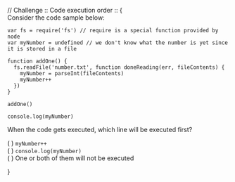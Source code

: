 // Challenge :: Code execution order ::
{  
Consider the code sample below:

```
var fs = require('fs') // require is a special function provided by node
var myNumber = undefined // we don't know what the number is yet since it is stored in a file

function addOne() {
  fs.readFile('number.txt', function doneReading(err, fileContents) {
    myNumber = parseInt(fileContents)
    myNumber++
  })
}

addOne()

console.log(myNumber)
```

When the code gets executed, which line will be executed first?

( ) `myNumber++`  
( ) `console.log(myNumber)`  
( ) One or both of them will not be executed

<!-- () `myNumber++` {{selected: Note that myNumber++ is passed as a callback function to an asynchronous function}, {unselected: You correctly noticed that myNumber++ is executed later despite being located earlier in the code}}  
(x) `console.log(myNumber)`  {{selected: You correctly noticed that this line get executed first because the preceding line is part of a callback function that is delayed because a file read operation.}, {unselected: Note that readFile is an asynchronous function which delays the execution of the previous line}}  
() One or both of them will not be executed {{selected: There is nothing in the code that would keep both lines from being executed}, {unselected: You are correct that asynchronous functions will eventually complete their execution}}  
|| Remember that Javascript has both synchronous and asynchronous functions ||  
|| Remember that readFile is an asynchronous function and anything that accesses disk will generally be asynchronous because it takes longer to complete ||   -->
}
